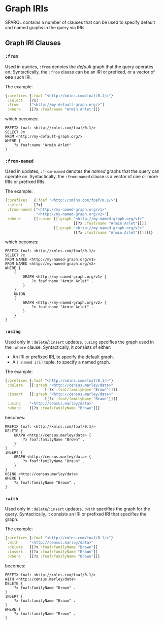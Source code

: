 # Graph IRIs

SPARQL contains a number of clauses that can be used to specify default and named graphs in the query via IRIs.

## Graph IRI Clauses

### `:from`

Used in queries, `:from` denotes the _default_ graph that the query operates on. Syntactically, the `:from` clause can be an IRI or prefixed, or a vector of **one** such IRI.

The example:
```clojure
{:prefixes {:foaf "<http://xmlns.com/foaf/0.1/>"}
 :select   [?x]
 :from     ["<http://my-default-graph.org/>"]
 :where    [[?x :foaf/name "Armin Arlet"]]}
```
which becomes:
```sparql
PREFIX foaf: <http://xmlns.com/foaf/0.1/>
SELECT ?x
FROM <http://my-default-graph.org/>
WHERE {
    ?x foaf:name "Armin Arlet"
}
```

### `:from-named`

Used in updates, `:from-named` denotes the _named_ graphs that the query can operate on. Syntactically, the `:from-named` clause is a vector of one or more IRIs or prefixed IRIs.

The example:
```clojure
{:prefixes   {:foaf "<http://xmlns.com/foaf/0.1/>"}
 :select     [?x]
 :from-named ["<http://my-named-graph.org/v1>"
              "<http://my-named-graph.org/v2>"]
 :where      [[:union [[:graph "<http://my-named-graph.org/v1>"
                               [[?x :foaf/name "Armin Arlet"]]]]
                      [[:graph "<http://my-named-graph.org/v2>"
                               [[?x :foaf/name "Armin Arlet"]]]]]]}
```
which becomes:
```sparql
PREFIX foaf: <http://xmlns.com/foaf/0.1/>
SELECT ?x
FROM NAMED <http://my-named-graph.org/v1>
FROM NAMED <http://my-named-graph.org/v2>
WHERE {
    {
        GRAPH <http://my-named-graph.org/v1> {
            ?x foaf:name "Armin Arlet" .
        }
    }
    UNION
    {
        GRAPH <http://my-named-graph.org/v2> {
            ?x foaf:name "Armin Arlet" .
        }
    }
}
```

### `:using`

Used only in `:delete`/`:insert` updates, `:using` specifies the graph used in the `:where` clause. Syntactically, it consists of either:
- An IRI or prefixed IRI, to specify the default graph.
- A `[:named iri]` tuple, to specify a named graph.

The example:
```clojure
{:prefixes {:foaf "<http://xmlns.com/foaf/0.1/>"}
 :delete   [[:graph "<http://census.marley/data>"
                  [[?x :foaf/familyName "Brown"]]]]
 :insert   [[:graph "<http://census.marley/data>"
                  [[?x :foaf/familyName "Braun"]]]]
 :using    "<http://census.marley/data>"
 :where    [[?x :foaf/familyName "Brown"]]}
```
becomes:
```sparql
PREFIX foaf: <http://xmlns.com/foaf/0.1/>
DELETE {
    GRAPH <http://census.marley/data> {
        ?x foaf:familyName "Brown" .
    }
}
INSERT {
    GRAPH <http://census.marley/data> {
        ?x foaf:familyName "Braun" .
    }
}
USING <http://census.marley/data>
WHERE {
    ?x foaf:familyName "Brown" .
}
```

### `:with`

Used only in `:delete`/`:insert` updates, `:with` specifies the graph for the query. Syntactically, it consists an IRI or prefixed IRI that specifies the graph.

The example:
```clojure
{:prefixes {:foaf "<http://xmlns.com/foaf/0.1/>"}
 :with     "<http://census.marley/data>"
 :delete   [[?x :foaf/familyName "Brown"]]
 :insert   [[?x :foaf/familyName "Braun"]]
 :where    [[?x :foaf/familyName "Brown"]]}
```
becomes:
```sparql
PREFIX foaf: <http://xmlns.com/foaf/0.1/>
WITH <http://census.marley/data>
DELETE {
    ?x foaf:familyName "Brown" .
}
INSERT {
    ?x foaf:familyName "Braun" .
}
WHERE {
    ?x foaf:familyName "Brown" .
}
```
